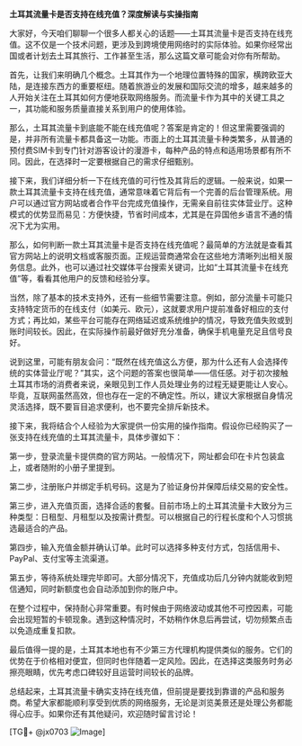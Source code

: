 **土耳其流量卡是否支持在线充值？深度解读与实操指南**

大家好，今天咱们聊聊一个很多人都关心的话题——土耳其流量卡是否支持在线充值。这不仅是一个技术问题，更涉及到跨境使用网络时的实际体验。如果你经常出国或者计划去土耳其旅行、工作甚至生活，那么这篇文章可能会对你有所帮助。

首先，让我们来明确几个概念。土耳其作为一个地理位置特殊的国家，横跨欧亚大陆，是连接东西方的重要枢纽。随着旅游业的发展和国际交流的增多，越来越多的人开始关注在土耳其如何方便地获取网络服务。而流量卡作为其中的关键工具之一，其功能和服务质量直接关系到用户的使用体验。

那么，土耳其流量卡到底能不能在线充值呢？答案是肯定的！但这里需要强调的是，并非所有流量卡都具备这一功能。市面上的土耳其流量卡种类繁多，从普通的预付费SIM卡到专门针对游客设计的漫游卡，每种产品的特点和适用场景都有所不同。因此，在选择时一定要根据自己的需求仔细甄别。

接下来，我们详细分析一下在线充值的可行性及其背后的逻辑。一般来说，如果一款土耳其流量卡支持在线充值，通常意味着它背后有一个完善的后台管理系统。用户可以通过官方网站或者合作平台完成充值操作，无需亲自前往实体营业厅。这种模式的优势显而易见：方便快捷，节省时间成本，尤其是在异国他乡语言不通的情况下尤为实用。

那么，如何判断一款土耳其流量卡是否支持在线充值呢？最简单的方法就是查看其官方网站上的说明文档或客服页面。正规运营商通常会在这些地方清晰列出相关服务信息。此外，也可以通过社交媒体平台搜索关键词，比如“土耳其流量卡在线充值”等，看看其他用户的反馈和经验分享。

当然，除了基本的技术支持外，还有一些细节需要注意。例如，部分流量卡可能只支持特定货币的在线支付（如美元、欧元），这就要求用户提前准备好相应的支付方式；再比如，某些平台可能存在网络延迟或系统维护的情况，导致充值失败或到账时间较长。因此，在实际操作前最好做好充分准备，确保手机电量充足且信号良好。

说到这里，可能有朋友会问：“既然在线充值这么方便，那为什么还有人会选择传统的实体营业厅呢？”其实，这个问题的答案也很简单——信任感。对于初次接触土耳其市场的消费者来说，亲眼见到工作人员处理业务的过程无疑更能让人安心。毕竟，互联网虽然高效，但也存在一定的不确定性。所以，建议大家根据自身情况灵活选择，既不要盲目追求便利，也不要完全排斥新技术。

接下来，我将结合个人经验为大家提供一份实用的操作指南。假设你已经购买了一张支持在线充值的土耳其流量卡，具体步骤如下：

第一步，登录流量卡提供商的官方网站。一般情况下，网址都会印在卡片包装盒上，或者随附的小册子里提到。

第二步，注册账户并绑定手机号码。这是为了验证身份并保障后续交易的安全性。

第三步，进入充值页面，选择合适的套餐。目前市场上的土耳其流量卡大致分为三种类型：日租型、月租型以及按需计费型。可以根据自己的行程长度和个人习惯挑选最适合的产品。

第四步，输入充值金额并确认订单。此时可以选择多种支付方式，包括信用卡、PayPal、支付宝等主流渠道。

第五步，等待系统处理完毕即可。大部分情况下，充值成功后几分钟内就能收到短信通知，同时新额度也会自动添加到你的账户中。

在整个过程中，保持耐心非常重要。有时候由于网络波动或其他不可控因素，可能会出现短暂的卡顿现象。遇到这种情况时，不妨稍作休息后再尝试，切勿频繁点击以免造成重复扣款。

最后值得一提的是，土耳其本地也有不少第三方代理机构提供类似的服务。它们的优势在于价格相对便宜，但同时也伴随着一定风险。因此，在选择这类服务时务必擦亮眼睛，优先考虑口碑较好且运营时间较长的品牌。

总结起来，土耳其流量卡确实支持在线充值，但前提是要找到靠谱的产品和服务商。希望大家都能顺利享受到优质的网络服务，无论是浏览美景还是处理公务都能得心应手。如果你还有其他疑问，欢迎随时留言讨论！

[TG💪+ @jx0703 ![Image](https://github.com/user-attachments/assets/dbca1d08-cadb-493c-b0ec-ad6f7a83f270)]
